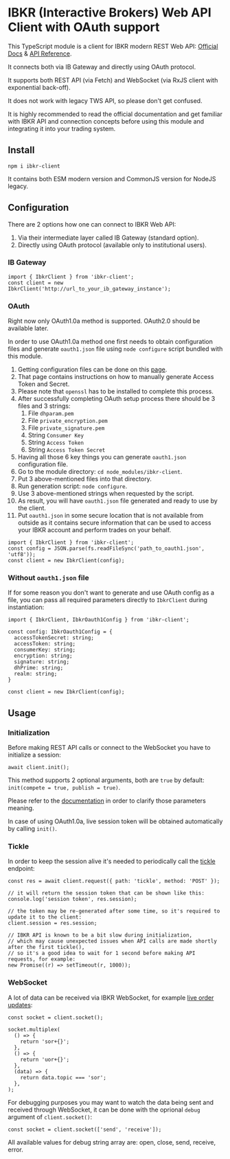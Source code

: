 # IBKR (Interactive Brokers) Web API Client with OAuth support

This TypeScript module is a client for IBKR modern REST Web API: [Official Docs](https://www.interactivebrokers.com/campus/ibkr-api-page/web-api/) & [API Reference](https://www.interactivebrokers.com/campus/ibkr-api-page/webapi-ref/).

It connects both via IB Gateway and directly using OAuth protocol.

It supports both REST API (via Fetch) and WebSocket (via RxJS client with exponential back-off).

It does not work with legacy TWS API, so please don't get confused.

It is highly recommended to read the official documentation and get familiar with IBKR API and connection concepts before using this module and integrating it into your trading system.

## Install
`npm i ibkr-client`

It contains both ESM modern version and CommonJS version for NodeJS legacy.

## Configuration
There are 2 options how one can connect to IBKR Web API:
1. Via their intermediate layer called IB Gateway (standard option).
2. Directly using OAuth protocol (available only to institutional users).

### IB Gateway
```
import { IbkrClient } from 'ibkr-client';
const client = new IbkrClient('http://url_to_your_ib_gateway_instance');
```

### OAuth
Right now only OAuth1.0a method is supported. OAuth2.0 should be available later.

In order to use OAuth1.0a method one first needs to obtain configuration files and generate `oauth1.json` file using `node configure` script bundled with this module.
1. Getting configuration files can be done on this [page](https://ndcdyn.interactivebrokers.com/sso/Login?action=OAUTH&RL=1&ip2loc=US).
2. That page contains instructions on how to manually generate Access Token and Secret.
3. Please note that `openssl` has to be installed to complete this process.
4. After successfully completing OAuth setup process there should be 3 files and 3 strings:
   1. File `dhparam.pem`
   2. File `private_encryption.pem`
   3. File `private_signature.pem`
   4. String `Consumer Key`
   5. String `Access Token`
   6. String `Access Token Secret`
5. Having all those 6 key things you can generate `oauth1.json` configuration file.
6. Go to the module directory: `cd node_modules/ibkr-client`.
7. Put 3 above-mentioned files into that directory.
8. Run generation script: `node configure`.
9. Use 3 above-mentioned strings when requested by the script.
10. As result, you will have `oauth1.json` file generated and ready to use by the client.
11. Put `oauth1.json` in some secure location that is not available from outside as it contains secure information that can be used to access your IBKR account and perform trades on your behalf.

```
import { IbkrClient } from 'ibkr-client';
const config = JSON.parse(fs.readFileSync('path_to_oauth1.json', 'utf8'));
const client = new IbkrClient(config);
```

### Without `oauth1.json` file
If for some reason you don't want to generate and use OAuth config as a file, you can pass all required parameters directly to `IbkrClient` during instantiation:
```
import { IbkrClient, IbkrOauth1Config } from 'ibkr-client';

const config: IbkrOauth1Config = {
  accessTokenSecret: string;
  accessToken: string;
  consumerKey: string;
  encryption: string;
  signature: string;
  dhPrime: string;
  realm: string;
}

const client = new IbkrClient(config);
```

## Usage

### Initialization
Before making REST API calls or connect to the WebSocket you have to initialize a session: 

```
await client.init();
```
This method supports 2 optional arguments, both are `true` by default: `init(compete = true, publish = true)`.

Please refer to the [documentation](https://www.interactivebrokers.com/campus/ibkr-api-page/webapi-ref/#tag/Trading-Session/paths/~1iserver~1auth~1ssodh~1init/post) in order to clarify those parameters meaning.

In case of using OAuth1.0a, live session token will be obtained automatically by calling `init()`.

### Tickle
In order to keep the session alive it's needed to periodically call the [tickle](https://www.interactivebrokers.com/campus/ibkr-api-page/webapi-ref/#tag/Trading-Session/paths/~1tickle/post) endpoint:
```
const res = await client.request({ path: 'tickle', method: 'POST' });

// it will return the session token that can be shown like this:
console.log('session token', res.session);

// the token may be re-generated after some time, so it's required to update it to the client:
client.session = res.session;

// IBKR API is known to be a bit slow during initialization,
// which may cause unexpected issues when API calls are made shortly after the first tickle(),
// so it's a good idea to wait for 1 second before making API requests, for example:
new Promise((r) => setTimeout(r, 1000));
```

### WebSocket
A lot of data can be received via IBKR WebSocket, for example [live order updates](https://www.interactivebrokers.com/campus/ibkr-api-page/cpapi-v1/#ws-order-updates-sub):
```
const socket = client.socket();

socket.multiplex(
  () => {
    return 'sor+{}';
  },
  () => {
    return 'uor+{}';
  },
  (data) => {
    return data.topic === 'sor';
  },
);
```

For debugging purposes you may want to watch the data being sent and received through WebSocket, it can be done with the oprional `debug` argument of `client.socket()`:
```
const socket = client.socket(['send', 'receive']);

```
All available values for debug string array are: open, close, send, receive, error.
